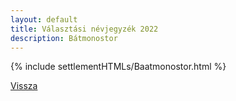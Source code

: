 ```yaml
---
layout: default
title: Választási névjegyzék 2022
description: Bátmonostor
---
```


{% include settlementHTMLs/Baatmonostor.html %}

[Vissza](./)